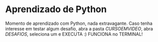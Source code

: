 # Aprendizado de Python
 Momento de aprendizado com Python, nada extravagante.
Caso tenha interesse em testar algum desafio, abra a pasta *CURSOEMVIDEO*, abra *DESAFIOS*, seleciona um e EXECUTA :)
FUNCIONA no TERMINAL!
